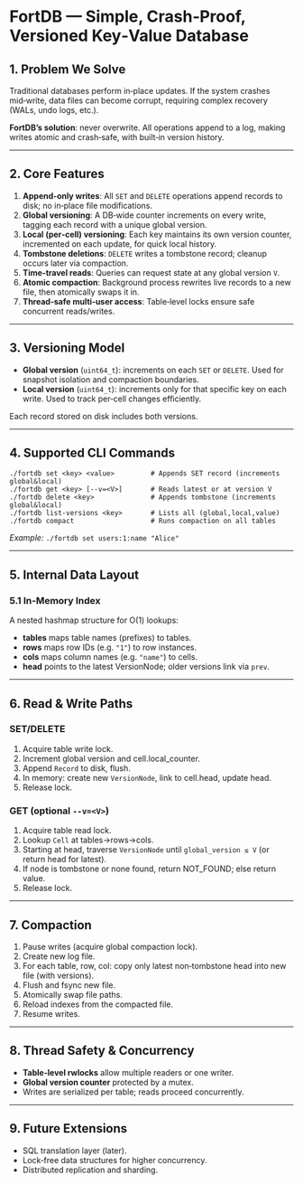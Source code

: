 # FortDB — Simple, Crash‑Proof, Versioned Key‑Value Database

## 1. Problem We Solve

Traditional databases perform in‑place updates. If the system crashes mid‑write, data files can become corrupt, requiring complex recovery (WALs, undo logs, etc.).

**FortDB’s solution**: never overwrite. All operations append to a log, making writes atomic and crash‑safe, with built‑in version history.

---

## 2. Core Features

1. **Append‑only writes**: All `SET` and `DELETE` operations append records to disk; no in‑place file modifications.
2. **Global versioning**: A DB‑wide counter increments on every write, tagging each record with a unique global version.
3. **Local (per‑cell) versioning**: Each key maintains its own version counter, incremented on each update, for quick local history.
4. **Tombstone deletions**: `DELETE` writes a tombstone record; cleanup occurs later via compaction.
5. **Time‑travel reads**: Queries can request state at any global version `V`.
6. **Atomic compaction**: Background process rewrites live records to a new file, then atomically swaps it in.
7. **Thread‑safe multi‑user access**: Table‑level locks ensure safe concurrent reads/writes.

---

## 3. Versioning Model

* **Global version** (`uint64_t`): increments on each `SET` or `DELETE`. Used for snapshot isolation and compaction boundaries.
* **Local version** (`uint64_t`): increments only for that specific key on each write. Used to track per‑cell changes efficiently.

Each record stored on disk includes both versions.

---

## 4. Supported CLI Commands

```
./fortdb set <key> <value>         # Appends SET record (increments global&local)
./fortdb get <key> [--v=<V>]       # Reads latest or at version V
./fortdb delete <key>              # Appends tombstone (increments global&local)
./fortdb list-versions <key>       # Lists all (global,local,value)
./fortdb compact                   # Runs compaction on all tables
```

*Example:* `./fortdb set users:1:name "Alice"`

---

## 5. Internal Data Layout


### 5.1 In‑Memory Index

A nested hashmap structure for O(1) lookups:


* **tables** maps table names (prefixes) to tables.
* **rows** maps row IDs (e.g. `"1"`) to row instances.
* **cols** maps column names (e.g. `"name"`) to cells.
* **head** points to the latest VersionNode; older versions link via `prev`.

---

## 6. Read & Write Paths

### SET/DELETE

1. Acquire table write lock.
2. Increment global version and cell.local\_counter.
3. Append `Record` to disk, flush.
4. In memory: create new `VersionNode`, link to cell.head, update head.
5. Release lock.

### GET (optional `--v=<V>`)

1. Acquire table read lock.
2. Lookup `Cell` at tables→rows→cols.
3. Starting at head, traverse `VersionNode` until `global_version ≤ V` (or return head for latest).
4. If node is tombstone or none found, return NOT\_FOUND; else return value.
5. Release lock.

---

## 7. Compaction

1. Pause writes (acquire global compaction lock).
2. Create new log file.
3. For each table, row, col: copy only latest non‑tombstone head into new file (with versions).
4. Flush and fsync new file.
5. Atomically swap file paths.
6. Reload indexes from the compacted file.
7. Resume writes.

---

## 8. Thread Safety & Concurrency

* **Table‑level rwlocks** allow multiple readers or one writer.
* **Global version counter** protected by a mutex.
* Writes are serialized per table; reads proceed concurrently.

---

## 9. Future Extensions

* SQL translation layer (later).
* Lock‑free data structures for higher concurrency.
* Distributed replication and sharding.
